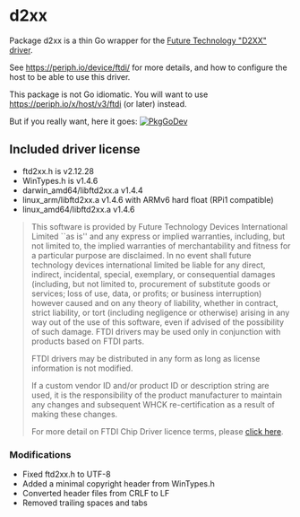 # d2xx

Package d2xx is a thin Go wrapper for the [Future Technology "D2XX" driver](
http://www.ftdichip.com/Drivers/D2XX.htm).

See https://periph.io/device/ftdi/ for more details, and how to configure
the host to be able to use this driver.

This package is not Go idiomatic. You will want to use
https://periph.io/x/host/v3/ftdi (or later) instead.

But if you really want, here it goes:
[![PkgGoDev](https://pkg.go.dev/badge/periph.io/x/d2xx)](https://pkg.go.dev/periph.io/x/d2xx)


## Included driver license

- ftd2xx.h is v2.12.28
- WinTypes.h is v1.4.6
- darwin_amd64/libftd2xx.a v1.4.4
- linux_arm/libftd2xx.a v1.4.6 with ARMv6 hard float (RPi1 compatible)
- linux_amd64/libftd2xx.a v1.4.6

> This software is provided by Future Technology Devices International Limited
> ``as is'' and any express or implied warranties, including, but not limited
> to, the implied warranties of merchantability and fitness for a particular
> purpose are disclaimed. In no event shall future technology devices
> international limited be liable for any direct, indirect, incidental, special,
> exemplary, or consequential damages (including, but not limited to,
> procurement of substitute goods or services; loss of use, data, or profits; or
> business interruption) however caused and on any theory of liability, whether
> in contract, strict liability, or tort (including negligence or otherwise)
> arising in any way out of the use of this software, even if advised of the
> possibility of such damage.  FTDI drivers may be used only in conjunction with
> products based on FTDI parts.
>
> FTDI drivers may be distributed in any form as long as license information is
> not modified.
>
> If a custom vendor ID and/or product ID or description string are used, it is
> the responsibility of the product manufacturer to maintain any changes and
> subsequent WHCK re-certification as a result of making these changes.
>
> For more detail on FTDI Chip Driver licence terms, please [click
> here](http://www.ftdichip.com/Drivers/FTDriverLicenceTermsSummary.htm).


### Modifications

- Fixed ftd2xx.h to UTF-8
- Added a minimal copyright header from WinTypes.h
- Converted header files from CRLF to LF
- Removed trailing spaces and tabs
